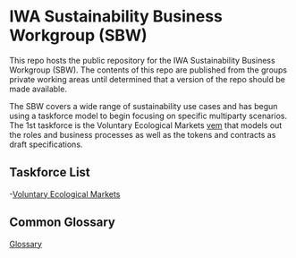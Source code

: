 # IWA Sustainability Business Workgroup (SBW)


This repo hosts the public repository for the IWA Sustainability Business Workgroup (SBW). The contents of this repo are published from the groups private working areas until determined that a version of the repo should be made available.

The SBW covers a wide range of sustainability use cases and has begun using a taskforce model to begin focusing on specific multiparty scenarios. The 1st taskforce is the Voluntary Ecological Markets [vem](vem) that models out the roles and business processes as well as the tokens and contracts as draft specifications.

## Taskforce List

 -[Voluntary Ecological Markets](vem)

## Common Glossary

[Glossary](glossary.md)
